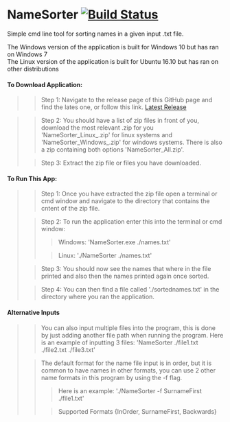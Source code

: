 # NameSorter [![Build Status](https://travis-ci.com/jhb15/NameSorter.svg?branch=master)](https://travis-ci.com/jhb15/NameSorter)
Simple cmd line tool for sorting names in a given input .txt file.

The Windows version of the application is built for Windows 10 but has ran on Windows 7 \
The Linux version of the application is built for Ubuntu 16.10 but has ran on other distributions

#### To Download Application:
>
>> Step 1: Navigate to the release page of this GitHub page and find the lates one,
 or follow this link. [Latest Release](https://github.com/jhb15/NameSorter/releases/latest)

>
>> Step 2: You should have a list of zip files in front of you, download the most relevant .zip for you 'NameSorter_Linux_.zip' for linux systems and 'NameSorter_Windows_.zip' for windows systems. There is also a zip containing both options 'NameSorter_All.zip'.
>
>> Step 3: Extract the zip file or files you have downloaded.
>

#### To Run This App:

>
>> Step 1: Once you have extracted the zip file open a terminal or cmd window and navigate to the directory that contains the cntent of the zip file.
>
>> Step 2: To run the application enter this into the terminal or cmd window:
>>
>>> Windows: 'NameSorter.exe ./names.txt'
>>
>>> Linux: './NameSorter ./names.txt'
>
>> Step 3: You should now see the names that where in the file printed and also then the names printed again once sorted.
>
>> Step 4: You can then find a file called './sortednames.txt' in the directory where you ran the application.
> 

#### Alternative Inputs

>
>> You can also input multiple files into the program, this is done by just adding another file path when running the program. Here is an example of inputting 3 files: 'NameSorter ./file1.txt ./file2.txt ./file3.txt'
>
>> The default format for the name file input is in order, but it is common to have names in other formats, you can use 2 other name formats in this program by using the -f flag. 
>>> Here is an example: './NameSorter -f SurnameFirst ./file1.txt'
>>
>>> Supported Formats {InOrder, SurnameFirst, Backwards}
>
